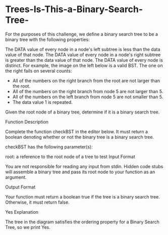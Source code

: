 # Trees-Is-This-a-Binary-Search-Tree-

For the purposes of this challenge, we define a binary search tree to be a binary tree with the following properties:

The DATA value of every node in a node's left subtree is less than the data value of that node.
The DATA value of every node in a node's right subtree is greater than the data value of that node.
The DATA value of every node is distinct.
For example, the image on the left below is a valid BST. The one on the right fails on several counts:
- All of the numbers on the right branch from the root are not larger than the root.
- All of the numbers on the right branch from node 5 are not larger than 5.
- All of the numbers on the left branch from node 5 are not smaller than 5.
- The data value 1 is repeated.


Given the root node of a binary tree, determine if it is a binary search tree.

Function Description

Complete the function checkBST in the editor below. It must return a boolean denoting whether or not the binary tree is a binary search tree.

checkBST has the following parameter(s):

root: a reference to the root node of a tree to test
Input Format

You are not responsible for reading any input from stdin. Hidden code stubs will assemble a binary tree and pass its root node to your function as an argument.

Output Format

Your function must return a boolean true if the tree is a binary search tree. Otherwise, it must return false.

Yes
Explanation

The tree in the diagram satisfies the ordering property for a Binary Search Tree, so we print Yes.
